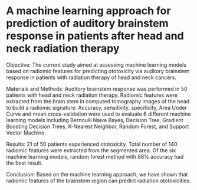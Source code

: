 # A machine learning approach for prediction of auditory brainstem response in patients after head and neck radiation therapy 
Objective: The current study aimed at assessing machine learning models based on radiomic features for predicting ototoxicity via auditory brainstem response in patients with radiation therapy of head and neck cancers.

Materials and Methods: Auditory brainstem response was performed in 50 patients with head and neck radiation therapy. Radiomic features were extracted from the brain stem in computed tomography images of the head to build a radiomic signature. Accuracy, sensitivity, specificity, Area Under Curve and mean cross-validation were used to evaluate 6 different machine learning models including Bernoulli Naive Bayes, Decision Tree, Gradient Boosting Decision Trees, K-Nearest Neighbor, Random Forest, and Support Vector Machine.

Results: 21 of 50 patients experienced ototoxicity. Total number of 140 radiomic features were extracted from the segmented area. Of the six machine learning models, random forest method with 88% accuracy had the best result.

Conclusion: Based on the machine learning approach, we have shown that radiomic features of the brainstem region can predict radiation ototoxicities.
